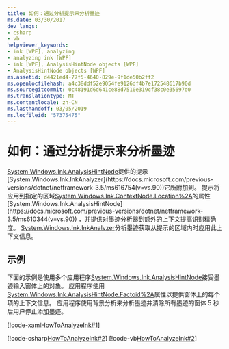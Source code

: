 ```yaml
---
title: 如何：通过分析提示来分析墨迹
ms.date: 03/30/2017
dev_langs:
- csharp
- vb
helpviewer_keywords:
- ink [WPF], analyzing
- analyzing ink [WPF]
- ink [WPF], AnalysisHintNode objects [WPF]
- AnalysisHintNode objects [WPF]
ms.assetid: d4421ed4-77f5-4640-829e-9f1de50b2ff2
ms.openlocfilehash: a4c38ddf52e9054fe9126df4b7e172548617b90d
ms.sourcegitcommit: 0c48191d6d641ce88d7510e319cf38c0e35697d0
ms.translationtype: MT
ms.contentlocale: zh-CN
ms.lasthandoff: 03/05/2019
ms.locfileid: "57375475"
---
```

# <a name="how-to-analyze-ink-with-analysis-hints"></a>如何：通过分析提示来分析墨迹
[System.Windows.Ink.AnalysisHintNode](https://docs.microsoft.com/previous-versions/dotnet/netframework-3.5/ms610344(v=vs.90))提供的提示[System.Windows.Ink.InkAnalyzer](https://docs.microsoft.com/previous-versions/dotnet/netframework-3.5/ms616754(v=vs.90))它所附加到。  提示将应用到指定的区域[System.Windows.Ink.ContextNode.Location%2A](https://docs.microsoft.com/previous-versions/dotnet/netframework-3.5/ms594508(v=vs.90))的属性[System.Windows.Ink.AnalysisHintNode](https://docs.microsoft.com/previous-versions/dotnet/netframework-3.5/ms610344(v=vs.90)) ，并提供对墨迹分析器到额外的上下文提高识别精确度。 [System.Windows.Ink.InkAnalyzer](https://docs.microsoft.com/previous-versions/dotnet/netframework-3.5/ms616754(v=vs.90))分析墨迹获取从提示的区域内时应用此上下文信息。  
  
## <a name="example"></a>示例  
 下面的示例是使用多个应用程序[System.Windows.Ink.AnalysisHintNode](https://docs.microsoft.com/previous-versions/dotnet/netframework-3.5/ms610344(v=vs.90))接受墨迹输入窗体上的对象。 应用程序使用[System.Windows.Ink.AnalysisHintNode.Factoid%2A](https://docs.microsoft.com/previous-versions/dotnet/netframework-3.5/ms594341(v=vs.90))属性以提供窗体上的每个项的上下文信息。  应用程序使用背景分析来分析墨迹并清除所有墨迹的窗体 5 秒后用户停止添加墨迹。  
  
 [!code-xaml[HowToAnalyzeInk#1](~/samples/snippets/csharp/VS_Snippets_Wpf/HowToAnalyzeInk/CSharp/FormAnalyzer.xaml#1)]  
  
 [!code-csharp[HowToAnalyzeInk#2](~/samples/snippets/csharp/VS_Snippets_Wpf/HowToAnalyzeInk/CSharp/FormAnalyzer.xaml.cs#2)]
 [!code-vb[HowToAnalyzeInk#2](~/samples/snippets/visualbasic/VS_Snippets_Wpf/HowToAnalyzeInk/VisualBasic/FormAnalyzer.xaml.vb#2)]
